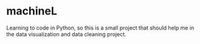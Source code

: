 # machineL
Learning to code in Python, so this is a small project that should help me in the data visualization and data cleaning project.
